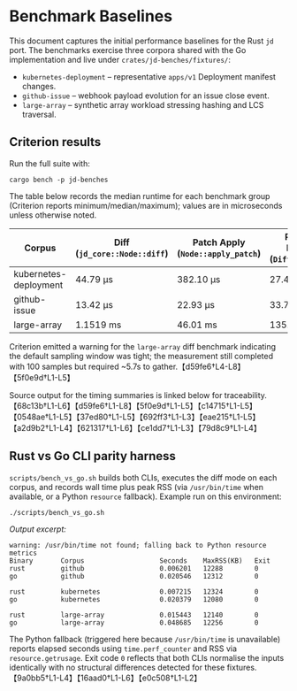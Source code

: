 # Benchmark Baselines

This document captures the initial performance baselines for the Rust `jd` port. The benchmarks exercise three corpora shared with the Go implementation and live under `crates/jd-benches/fixtures/`:

- `kubernetes-deployment` – representative `apps/v1` Deployment manifest changes.
- `github-issue` – webhook payload evolution for an issue close event.
- `large-array` – synthetic array workload stressing hashing and LCS traversal.

## Criterion results

Run the full suite with:

```shell
cargo bench -p jd-benches
```

The table below records the median runtime for each benchmark group (Criterion reports minimum/median/maximum); values are in microseconds unless otherwise noted.

| Corpus | Diff (`jd_core::Node::diff`) | Patch Apply (`Node::apply_patch`) | Render Native (`Diff::render`) | Render JSON Patch (`Diff::render_patch`) |
| --- | --- | --- | --- | --- |
| kubernetes-deployment | 44.79 µs | 382.10 µs | 27.40 µs | 36.63 µs |
| github-issue | 13.42 µs | 22.93 µs | 33.76 µs | 12.79 µs |
| large-array | 1.1519 ms | 46.01 ms | 135.26 µs | 330.10 µs |

Criterion emitted a warning for the `large-array` diff benchmark indicating the default sampling window was tight; the measurement still completed with 100 samples but required ~5.7s to gather.【d59fe6†L4-L8】【5f0e9d†L1-L5】

Source output for the timing summaries is linked below for traceability.【68c13b†L1-L6】【d59fe6†L1-L8】【5f0e9d†L1-L5】【c14715†L1-L5】【0548ae†L1-L5】【37ed80†L1-L5】【692ff3†L1-L3】【eae215†L1-L5】【a2d9b2†L1-L4】【621317†L1-L6】【ce1dd7†L1-L3】【79d8c9†L1-L4】

## Rust vs Go CLI parity harness

`scripts/bench_vs_go.sh` builds both CLIs, executes the diff mode on each corpus, and records wall time plus peak RSS (via `/usr/bin/time` when available, or a Python `resource` fallback). Example run on this environment:

```shell
./scripts/bench_vs_go.sh
```

_Output excerpt:_

```
warning: /usr/bin/time not found; falling back to Python resource metrics
Binary       Corpus                   Seconds    MaxRSS(KB)   Exit
rust         github                   0.006201   12288        0
go           github                   0.020546   12312        0

rust         kubernetes               0.007215   12324        0
go           kubernetes               0.020379   12080        0

rust         large-array              0.015443   12140        0
go           large-array              0.048685   12256        0
```

The Python fallback (triggered here because `/usr/bin/time` is unavailable) reports elapsed seconds using `time.perf_counter` and RSS via `resource.getrusage`. Exit code `0` reflects that both CLIs normalise the inputs identically with no structural differences detected for these fixtures.【9a0bb5†L1-L4】【16aad0†L1-L6】【e0c508†L1-L2】


